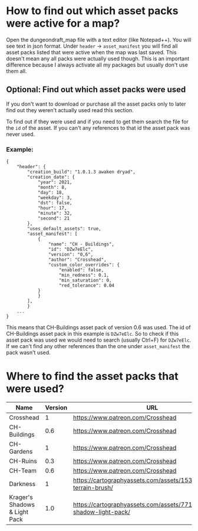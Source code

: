 # How to find out which asset packs were active for a map?

Open the dungeondraft_map file with a text editor (like Notepad++). You will see text in json format.
Under `header` -> `asset_manifest` you will find all asset packs listed that were active when the map was last saved. This doesn't mean any all packs were actually used though. This is an important difference because I always activate all my packages but usually don't use them all.

## Optional: Find out which asset packs were used

If you don't want to download or purchase all the asset packs only to later find out they weren't actually used read this section.

To find out if they were used and if you need to get them search the file for the `id` of the asset. If you can't any references to that id the asset pack was never used.

### Example: 


    {
        "header": {
            "creation_build": "1.0.1.3 awaken dryad",
            "creation_date": {
                "year": 2021,
                "month": 8,
                "day": 18,
                "weekday": 3,
                "dst": false,
                "hour": 17,
                "minute": 32,
                "second": 21
            },
            "uses_default_assets": true,
            "asset_manifest": [
                {
                    "name": "CH - Buildings",
                    "id": "DZw7eElc",
                    "version": "0,6",
                    "author": "Crosshead",
                    "custom_color_overrides": {
                        "enabled": false,
                        "min_redness": 0.1,
                        "min_saturation": 0,
                        "red_tolerance": 0.04
                }
                }
            ],
            }
        ...
    }


This means that CH-Buildings asset pack of version 0.6 was used.
The id of CH-Buildings asset pack in this example is `DZw7eElc`. So to check if this asset pack was used we would need to search (usually Ctrl+F) for `DZw7eElc`. If we can't find any other references than the one under `asset_manifest` the pack wasn't used.

# Where to find the asset packs that were used?


|Name                             |Version        |URL                                                                   |
|---------------------------------|---------------|----------------------------------------------------------------------|
|Crosshead                        |1              |https://www.patreon.com/Crosshead                                     |
|CH-Buildings                     |0.6            |https://www.patreon.com/Crosshead                                     |
|CH-Gardens                       |1              |https://www.patreon.com/Crosshead                                     |
|CH-Ruins                         |0.3            |https://www.patreon.com/Crosshead                                     |
|CH-Team                          |0.6            |https://www.patreon.com/Crosshead                                     |
|Darkness                         |1              |https://cartographyassets.com/assets/15323/darkness-terrain-brush/    |
|Krager's Shadows & Light Pack    |1.0            |https://cartographyassets.com/assets/7713/kragers-shadow-light-pack/  |